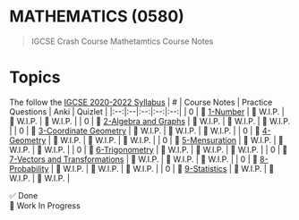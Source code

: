 # MATHEMATICS (0580)
> IGCSE Crash Course Mathetamtics Course Notes
# Topics
The follow the [IGCSE 2020-2022 Syllabus](https://www.cambridgeinternational.org/Images/414416-2020-2022-syllabus.pdf)
| # | Course Notes | Practice Questions | Anki | Quizlet |
|:--:|:--|:--:|:--:|:--:|
| 0 | 🚧 [1-Number](/Mathematics(0580)/1-Number/README.md) | 🚧 W.I.P. | 🚧 W.I.P. | 🚧 W.I.P. |
| 0 | 🚧 [2-Algebra and Graphs](/Mathematics(0580)/2-Algebra-and-Graphs/README.md) | 🚧 W.I.P. | 🚧 W.I.P. | 🚧 W.I.P. |
| 0 | 🚧 [3-Coordinate Geometry](/Mathematics(0580)/3-Coordinate-Geometry/README.md) | 🚧 W.I.P. | 🚧 W.I.P. | 🚧 W.I.P. |
| 0 | 🚧 [4-Geometry](/Mathematics(0580)/4-Geometry/README.md) | 🚧 W.I.P. | 🚧 W.I.P. | 🚧 W.I.P. |
| 0 | 🚧 [5-Mensuration](/Mathematics(0580)/5-Mensuration/README.md) | 🚧 W.I.P. | 🚧 W.I.P. | 🚧 W.I.P. |
| 0 | 🚧 [6-Trigonometry](/Mathematics(0580)/6-Trigonometry/README.md) | 🚧 W.I.P. | 🚧 W.I.P. | 🚧 W.I.P. |
| 0 | 🚧 [7-Vectors and Transformations](/Mathematics(0580)/7-Vectors-and-Transformations/README.md) | 🚧 W.I.P. | 🚧 W.I.P. | 🚧 W.I.P. |
| 0 | 🚧 [8-Probability](/Mathematics(0580)/8-Probability/README.md) | 🚧 W.I.P. | 🚧 W.I.P. | 🚧 W.I.P. |
| 0 | 🚧 [9-Statistics](/Mathematics(0580)/9-Statistics/README.md) | 🚧 W.I.P. | 🚧 W.I.P. | 🚧 W.I.P. |

✅ Done
</br>
🚧 Work In Progress
